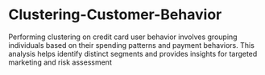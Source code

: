 # Clustering-Customer-Behavior
Performing clustering on credit card user behavior involves grouping individuals based on their spending patterns and payment behaviors. This analysis helps identify distinct segments and provides insights for targeted marketing and risk assessment
